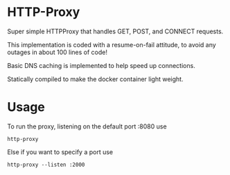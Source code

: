 # HTTP-Proxy
Super simple HTTPProxy that handles GET, POST, and CONNECT requests.

This implementation is coded with a resume-on-fail attitude, to avoid any outages in about 100 lines of code!

Basic DNS caching is implemented to help speed up connections.

Statically compiled to make the docker container light weight.

# Usage
To run the proxy, listening on the default port :8080 use
```
http-proxy
```

Else if you want to specify a port use
```
http-proxy --listen :2000
```
